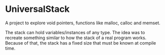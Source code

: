 # UniversalStack
A project to explore void pointers, functions like malloc, calloc and memset.

The stack can hold variables/instances of any type. 
The idea was to recreate something similar to how the stack of a real program works. Because of that, the stack has a fixed size that must be known at compile time.
